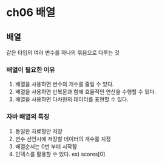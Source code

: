 # ch06 배열

## 배열

같은 타입의 여러 변수를 하나의 묶음으로 다루는 것

### 배열이 필요한 이유

1. 배열을 사용하면 변수의 개수를 줄일 수 있다.
2. 배열을 사용하면 반복문과 함께 효율적인 연산을 수행할 수 있다.
3. 배열을 사용하면 다차원의 데이터를 표현할 수 있다.

### 자바 배열의 특징

1. 동일한 자료형만 저장
2. 변수 선언시에 저장할 데이터의 개수를 지정
3. 배열순서는 0번 부터 시작함
4. 인덱스를 활용할 수 있다. ex) scores[0]